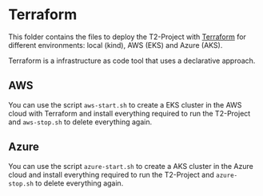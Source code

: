 # Terraform

This folder contains the files to deploy the T2-Project with [Terraform](https://www.terraform.io/) for different environments: local (kind), AWS (EKS) and Azure (AKS).

Terraform is a infrastructure as code tool that uses a declarative approach.

## AWS

You can use the script `aws-start.sh` to create a EKS cluster in the AWS cloud with Terraform and install everything required to run the T2-Project and `aws-stop.sh` to delete everything again.

## Azure

You can use the script `azure-start.sh` to create a AKS cluster in the Azure cloud and install everything required to run the T2-Project and `azure-stop.sh` to delete everything again.
